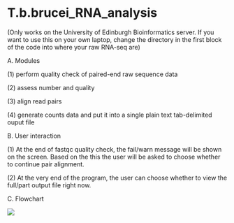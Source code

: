 # T.b.brucei_RNA_analysis
(Only works on the University of Edinburgh Bioinformatics server. If you want to use this on your own laptop, change the directory in the first block of the code into where your raw RNA-seq are)

A.  Modules

(1) perform quality check of paired-end raw sequence data

(2) assess number and quality

(3) align read pairs

(4) generate counts data and put it into a single plain text tab-delimited ouput file


B.	User interaction

(1)	At the end of fastqc quality check, the fail/warn message will be shown on the screen. Based on the this the user will be asked to choose whether to continue pair alignment.

(2)	At the very end of the program, the user can choose whether to view the full/part output file right now.

C.  Flowchart

![](https://user-images.githubusercontent.com/46657555/74935908-0aabce00-53e1-11ea-96ee-7aa230ac5a44.png)
